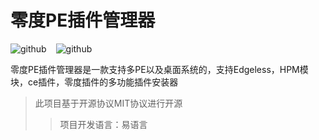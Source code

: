 # 零度PE插件管理器

![github](https://img.shields.io/badge/license-MIT-blue.svg) &ensp; ![github](https://api.lingdusc.top/files/lingdue.svg)


零度PE插件管理器是一款支持多PE以及桌面系统的，支持Edgeless，HPM模块，ce插件，零度插件的多功能插件安装器  
  
> 此项目基于开源协议MIT协议进行开源
>
>> 项目开发语言：易语言